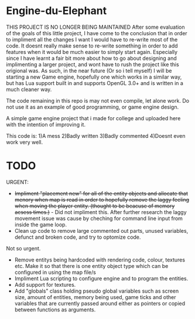 Engine-du-Elephant
==================



THIS PROJECT IS NO LONGER BEING MAINTAINED After some evaluation of the goals of this little project, I have come to the conclusion that in order to impliment all the changes I want I would have to re-write most of the code. 
It doesnt really make sense to re-write something in order to add features when it would be much easier to simply start again.
Especially since I have learnt a fair bit more about how to go about designing and implimenting a larger project, and wont have to rush the project like this origional was. 
As such, in the near future (Or so i tell myself) I will be starting a new Game engine, hopefully one which works in a similar way, but has Lua support built in and supports OpenGL 3.0+ and is written in a much cleaner way.

The code remaining in this repo is may not even compile, let alone work. Do not use it as an example of good programming, or game engine design.

A simple game engine project that i made for college and uploaded here with the intention of improving it.

This code is:
1)A mess
2)Badly written
3)Badly commented
4)Doesnt even work very well.

TODO
==================

URGENT:
* ~~Impliment "placement new" for all of the entity objects and allocate that menory when map is read in order to hopefully remove the laggy feeling when moving the player entity. (thought to be beacuse of memory acsess times.)~~ - Did not impliment this. After further research the laggy movement issue was cause by cheching for command line input from inside the game loop. 
* Clean up code to remove large commented out parts, unused variables, defunct and broken code, and try to optomize code. 


Not so urgent.
* Remove entitys being hardcoded with rendering code, colour, textures etc. Make it so that there is one entity object type which can be configured in using the map file/s
* Impliment Lua scripting to configure engine and to program the entities.
* Add support for textures.
* Add "globals" class holding pseudo global variables such as screen size, amount of entities, memory being used, game ticks and other variables that are currently passed around either as pointers or copied between functions as arguments.
